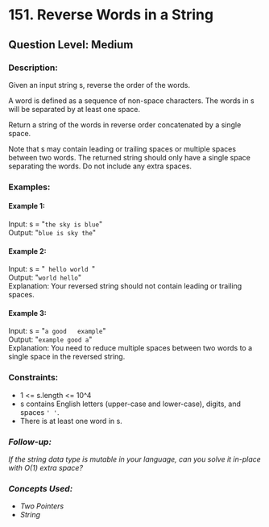 # 151. Reverse Words in a String
## Question Level: Medium
### Description:
Given an input string s, reverse the order of the words.

A word is defined as a sequence of non-space characters. The words in s will be separated by at least one space.

Return a string of the words in reverse order concatenated by a single space.

Note that s may contain leading or trailing spaces or multiple spaces between two words. The returned string should only have a single space separating the words. Do not include any extra spaces.

### Examples:
#### Example 1:

Input: s = "`the sky is blue`"<br>
Output: "`blue is sky the`"<br>
#### Example 2:

Input: s = "`  hello world  `"<br>
Output: "`world hello`"<br>
Explanation: Your reversed string should not contain leading or trailing spaces.<br>
#### Example 3:

Input: s = "`a good   example`"<br>
Output: "`example good a`"<br>
Explanation: You need to reduce multiple spaces between two words to a single space in the reversed string.<br>


### Constraints:

- 1 <= s.length <= 10^4
- s contains English letters (upper-case and lower-case), digits, and spaces `' '`.
- There is at least one word in s.


### <i>Follow-up: 
If the string data type is mutable in your language, can you solve it in-place with O(1) extra space?

### Concepts Used:
- Two Pointers
- String </i>
